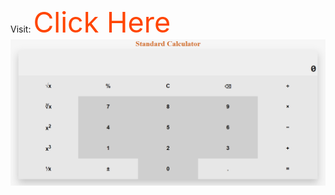 Visit: <a href="https://mirez8328.github.io/StandardCalculator/" style="text-decoration:none;color:orangered;font-size:45px;">Click Here</a>
![WebView](Standard.png)

